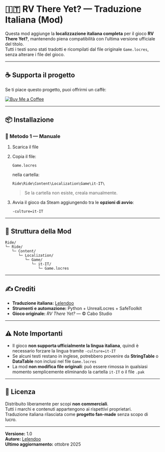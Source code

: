 # 🇮🇹 RV There Yet? — Traduzione Italiana (Mod)

Questa mod aggiunge la **localizzazione italiana completa** per il gioco **RV There Yet?**, mantenendo piena compatibilità con l’ultima versione ufficiale del titolo.  
Tutti i testi sono stati tradotti e ricompilati dal file originale `Game.locres`, senza alterare i file del gioco.

---

## ☕ Supporta il progetto

Se ti piace questo progetto, puoi offrirmi un caffè:

[![Buy Me a Coffee](https://img.shields.io/badge/Buy%20Me%20a%20Coffee-%E2%98%95-yellow?style=for-the-badge)](https://www.buymeacoffee.com/lele344)

---

## 📦 Installazione

### 🔹 Metodo 1 — Manuale

1. Scarica il file
2. Copia il file:
   ```
   Game.locres
   ```
   nella cartella:
   ```
   Ride\Ride\Content\Localization\Game\it-IT\
   ```
   > Se la cartella non esiste, creala manualmente.

3. Avvia il gioco da Steam aggiungendo tra le **opzioni di avvio**:
   ```
   -culture=it-IT

---

## 📁 Struttura della Mod

```
Ride/
└─ Ride/
   └─ Content/
      └─ Localization/
         └─ Game/
            └─ it-IT/
               └─ Game.locres
```

---

## ✍️ Crediti

- **Traduzione italiana:** [Lelendoo](https://github.com/Lelendoo)  
- **Strumenti e automazione:** Python + UnrealLocres + SafeToolkit  
- **Gioco originale:** *RV There Yet?* — © Cabo Studio

---


## ⚠️ Note Importanti

- Il gioco **non supporta ufficialmente la lingua italiana**, quindi è necessario forzare la lingua tramite `-culture=it-IT`
- Se alcuni testi restano in inglese, potrebbero provenire da **StringTable** o **DataTable** non inclusi nel file `Game.locres`
- La mod **non modifica file originali**: può essere rimossa in qualsiasi momento semplicemente eliminando la cartella `it-IT` o il file `.pak`

---

## 📜 Licenza

Distribuito liberamente per scopi **non commerciali**.  
Tutti i marchi e contenuti appartengono ai rispettivi proprietari.  
Traduzione italiana rilasciata come **progetto fan-made** senza scopo di lucro.

---

**Versione:** 1.0  
**Autore:** [Lelendoo](https://github.com/lele344)  
**Ultimo aggiornamento:** ottobre 2025
